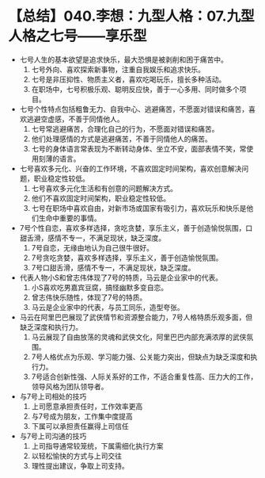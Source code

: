# 【总结】040.李想：九型人格：07.九型人格之七号——享乐型

-   七号人生的基本欲望是追求快乐，最大恐惧是被剥削和困于痛苦中。
    1.  七号外向、喜欢探索新事物，注重自我娱乐和追求快乐。
    2.  七号是非压抑性、物质主义者，喜欢吃喝玩乐，擅长多种活动。
    3.  在职场中，七号积极乐观、聪明反应快，善于一心多用、同时做多个项目。
-   七号个性特点包括粗鲁无力、自我中心、逃避痛苦，不愿面对错误和痛苦，喜欢逃避空虚感，不善于同情他人。
    1.  七号常逃避痛苦，合理化自己的行为，不愿面对错误和痛苦。
    2.  他们处理感情的方式是逃避痛苦，不善于同情他人的痛苦。
    3.  七号的身体语言常表现为不断转动身体、坐立不安，面部表情不笑，常使用刻薄的语言。
-   七号喜欢多元化、兴奋的工作环境，不喜欢固定时间架构，喜欢创意解决问题，职业稳定性较低。
    1.  七号喜欢多元化生活和有创意的问题解决方式。
    2.  他们不喜欢固定时间架构，职业稳定性较低。
    3.  七号在职场中喜欢自由，对新市场或国家有吸引力，喜欢玩乐和快乐是他们生命中重要的事情。
-   7号个性自恋，喜欢多样选择，贪吃贪婪，享乐主义，善于创造愉悦氛围，口甜舌滑，感情不专一，不满足现状，缺乏深度。
    1.  7号自恋，无缘由地认为自己很牛很好。
    2.  7号贪吃贪婪，喜欢多样选择，享乐主义，善于创造愉悦氛围。
    3.  7号口甜舌滑，感情不专一，不满足现状，缺乏深度。
-   代表人物小S和曾志伟体现了7号的特质，马云是企业家中的代表。
    1.  小S喜欢吃男嘉宾豆腐，搞怪幽默多变自恋。
    2.  曾志伟快乐随性，体现了7号的特质。
    3.  马云是企业家中的代表，与员工同乐，造型夸张。
-   马云在阿里巴巴展现了武侠情节和资源整合能力，7号人格特质乐观多面，但缺乏深度和执行力。
    1.  马云展现了自由放荡的灵魂和武侠文化，阿里巴巴内部充满浓厚的武侠氛围。
    2.  7号人格优点为乐观、学习能力强、公关能力突出，但缺点为缺乏深度和执行力。
    3.  7号适合创新性强、人际关系好的工作，不适合重复性高、压力大的工作，领导风格为团队领导者。
-   与7号上司相处的技巧
    1.  上司愿意承担责任时，工作效率更高
    2.  与7号成为朋友，工作集中度提高
    3.  下属可以承担责任赢得上司信任
-   与7号上司沟通的技巧
    1.  上司指导通常较笼统，下属需细化执行方案
    2.  以轻松愉快的方式与上司交往
    3.  理性提出建议，争取上司支持。